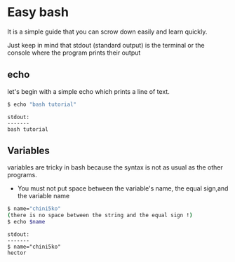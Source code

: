 # Easy bash
It is a simple guide that you can scrow down easily and learn quickly.

Just keep in mind that stdout (standard output) is the terminal or the console where the program prints their output

## echo

let's begin with a simple echo which prints a line of text. 

```bash
$ echo "bash tutorial"
```

```
stdout:
-------
bash tutorial 
```

## Variables
variables are tricky in bash because the syntax is not as usual as the other programs. 
-   You must not put space between the variable's name, the equal sign,and the variable name 
```bash
$ name="chini5ko"
(there is no space between the string and the equal sign !)
$ echo $name
```
```
stdout:
-------
$ name="chini5ko"
hector  
```






